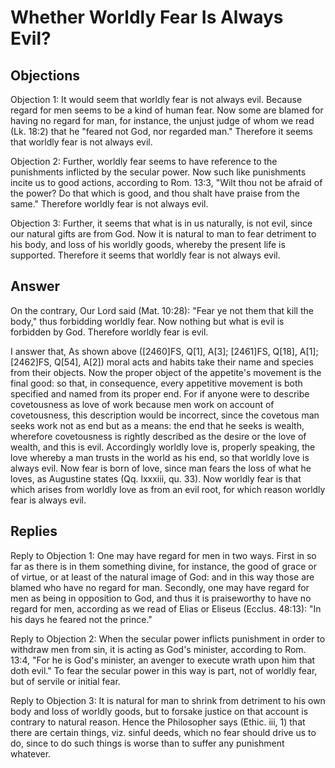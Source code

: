 # Whether Worldly Fear Is Always Evil?

## Objections

Objection 1: It would seem that worldly fear is not always evil. Because regard for men seems to be a kind of human fear. Now some are blamed for having no regard for man, for instance, the unjust judge of whom we read (Lk. 18:2) that he "feared not God, nor regarded man." Therefore it seems that worldly fear is not always evil.

Objection 2: Further, worldly fear seems to have reference to the punishments inflicted by the secular power. Now such like punishments incite us to good actions, according to Rom. 13:3, "Wilt thou not be afraid of the power? Do that which is good, and thou shalt have praise from the same." Therefore worldly fear is not always evil.

Objection 3: Further, it seems that what is in us naturally, is not evil, since our natural gifts are from God. Now it is natural to man to fear detriment to his body, and loss of his worldly goods, whereby the present life is supported. Therefore it seems that worldly fear is not always evil.

## Answer

On the contrary, Our Lord said (Mat. 10:28): "Fear ye not them that kill the body," thus forbidding worldly fear. Now nothing but what is evil is forbidden by God. Therefore worldly fear is evil.

I answer that, As shown above ([2460]FS, Q[1], A[3]; [2461]FS, Q[18], A[1]; [2462]FS, Q[54], A[2]) moral acts and habits take their name and species from their objects. Now the proper object of the appetite's movement is the final good: so that, in consequence, every appetitive movement is both specified and named from its proper end. For if anyone were to describe covetousness as love of work because men work on account of covetousness, this description would be incorrect, since the covetous man seeks work not as end but as a means: the end that he seeks is wealth, wherefore covetousness is rightly described as the desire or the love of wealth, and this is evil. Accordingly worldly love is, properly speaking, the love whereby a man trusts in the world as his end, so that worldly love is always evil. Now fear is born of love, since man fears the loss of what he loves, as Augustine states (Qq. lxxxiii, qu. 33). Now worldly fear is that which arises from worldly love as from an evil root, for which reason worldly fear is always evil.

## Replies

Reply to Objection 1: One may have regard for men in two ways. First in so far as there is in them something divine, for instance, the good of grace or of virtue, or at least of the natural image of God: and in this way those are blamed who have no regard for man. Secondly, one may have regard for men as being in opposition to God, and thus it is praiseworthy to have no regard for men, according as we read of Elias or Eliseus (Ecclus. 48:13): "In his days he feared not the prince."

Reply to Objection 2: When the secular power inflicts punishment in order to withdraw men from sin, it is acting as God's minister, according to Rom. 13:4, "For he is God's minister, an avenger to execute wrath upon him that doth evil." To fear the secular power in this way is part, not of worldly fear, but of servile or initial fear.

Reply to Objection 3: It is natural for man to shrink from detriment to his own body and loss of worldly goods, but to forsake justice on that account is contrary to natural reason. Hence the Philosopher says (Ethic. iii, 1) that there are certain things, viz. sinful deeds, which no fear should drive us to do, since to do such things is worse than to suffer any punishment whatever.
